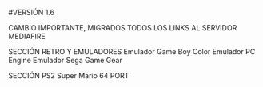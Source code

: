 #VERSIÓN 1.6

CAMBIO IMPORTANTE, MIGRADOS TODOS LOS LINKS AL SERVIDOR MEDIAFIRE

SECCIÓN RETRO Y EMULADORES
Emulador Game Boy Color
Emulador PC Engine
Emulador Sega Game Gear

SECCIÓN PS2
Super Mario 64 PORT
